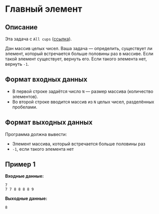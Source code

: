 # Главный элемент

## Описание

Эта задача с `All cups` ([ссылка](https://cups.online/ru/workareas/education_2277/1240/2397/)).

Дан массив целых чисел. Ваша задача — определить, существует ли элемент, который встречается больше половины раз в массиве. Если такой элемент существует, вернуть его. Если такого элемента нет, вернуть `-1`.

## Формат входных данных

- В первой строке задаётся число `N` — размер массива (количество элементов).
- Во второй строке вводится массив из `N` целых чисел, разделённых пробелами.

## Формат выходных данных

Программа должна вывести:
- Элемент массива, который встречается больше половины раз
- `-1`, если такого элемента нет

## Пример 1

**Входные данные:**
```
7
7 7 8 8 8 8 9
```

**Выходные данные:**
```
8
```